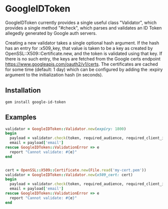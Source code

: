# GoogleIDToken

GoogleIDToken currently provides a single useful class "Validator", which provides a single method "#check", which parses and validates an ID Token allegedly generated by Google auth servers.

Creating a new validator takes a single optional hash argument. If the hash has an entry for :x509_key, that value is taken to be a key as created by OpenSSL::X509::Certificate.new, and the token is validated using that key.  If there is no such entry, the keys are fetched from the Google certs endpoint https://www.googleapis.com/oauth2/v1/certs. The certificates are cached for some time (default: 1 day) which can be configured by adding the :expiry argument to the initialization hash (in seconds).

## Installation

    gem install google-id-token

## Examples

``` ruby
validator = GoogleIDToken::Validator.new(expiry: 1800)
begin
  payload = validator.check(token, required_audience, required_client_id)
  email = payload['email']
rescue GoogleIDToken::ValidationError => e
  report "Cannot validate: #{e}"
end


cert = OpenSSL::X509::Certificate.new(File.read('my-cert.pem'))
validator = GoogleIDToken::Validator.new(x509_cert: cert)
begin
  payload = validator.check(token, required_audience, required_client_id)
  email = payload['email']
rescue GoogleIDToken::ValidationError => e
  report "Cannot validate: #{e}"
end
```

